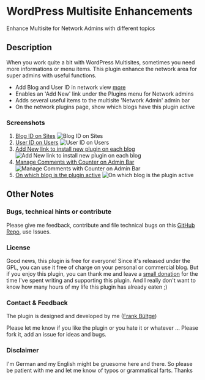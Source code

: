 # WordPress Multisite Enhancements
Enhance Multisite for Network Admins with different topics

## Description
When you work quite a bit with WordPress Multisites, sometimes you need more informations or menu items. This plugin enhance the network area for super admins with useful functions.

* Add Blog and User ID in network view [more](http://wpengineer.com/2188/view-blog-id-in-wordpress-multisite/)
* Enables an 'Add New' link under the Plugins menu for Network admins
* Adds several useful items to the multisite 'Network Admin' admin bar
* On the network plugins page, show which blogs have this plugin active

### Screenshots
 1. [Blog ID on Sites](https://github.com/bueltge/WordPress-Multisite-Enhancements/blob/master/assets/screenshot-1.png)
 ![Blog ID on Sites](https://raw.github.com/bueltge/WordPress-Multisite-Enhancements/master/assets/screenshot-1.png)
 2. [User ID on Users](https://github.com/bueltge/WordPress-Multisite-Enhancements/blob/master/assets/screenshot-2.png)
 ![User ID on Users](https://raw.github.com/bueltge/WordPress-Multisite-Enhancements/master/assets/screenshot-2.png)
 3. [Add New link to install new plugin on each blog](https://github.com/bueltge/WordPress-Multisite-Enhancements/blob/master/assets/screenshot-3.png)
 ![Add New link to install new plugin on each blog](https://raw.github.com/bueltge/WordPress-Multisite-Enhancements/master/assets/screenshot-3.png)
 4. [Manage Comments with Counter on Admin Bar](https://github.com/bueltge/WordPress-Multisite-Enhancements/blob/master/assets/screenshot-4.png)
 ![Manage Comments with Counter on Admin Bar](https://raw.github.com/bueltge/WordPress-Multisite-Enhancements/master/assets/screenshot-4.png)
 5. [On which blog is the plugin active](https://github.com/bueltge/WordPress-Multisite-Enhancements/blob/master/assets/screenshot-5.png)
 ![On which blog is the plugin active](https://raw.github.com/bueltge/WordPress-Multisite-Enhancements/master/assets/screenshot-5.png)

## Other Notes
### Bugs, technical hints or contribute
Please give me feedback, contribute and file technical bugs on this 
[GitHub Repo](https://github.com/bueltge/WordPress-Multisite-Enhancements/issues), use Issues.

### License
Good news, this plugin is free for everyone! Since it's released under the GPL, 
you can use it free of charge on your personal or commercial blog. But if you enjoy this plugin, 
you can thank me and leave a 
[small donation](https://www.paypal.com/cgi-bin/webscr?cmd=_s-xclick&hosted_button_id=6069955 "Paypal Donate link") 
for the time I've spent writing and supporting this plugin. 
And I really don't want to know how many hours of my life this plugin has already eaten ;)

### Contact & Feedback
The plugin is designed and developed by me ([Frank Bültge](http://bueltge.de))

Please let me know if you like the plugin or you hate it or whatever ... 
Please fork it, add an issue for ideas and bugs.

### Disclaimer
I'm German and my English might be gruesome here and there. 
So please be patient with me and let me know of typos or grammatical farts. Thanks